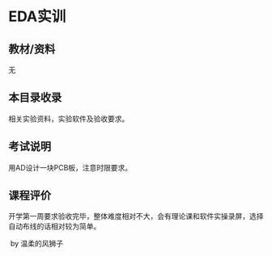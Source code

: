 # EDA实训

## 教材/资料

无



## 本目录收录

相关实验资料，实验软件及验收要求。



## 考试说明

用AD设计一块PCB板，注意时限要求。



## 课程评价

开学第一周要求验收完毕，整体难度相对不大，会有理论课和软件实操录屏，选择自动布线的话相对较为简单。



​																																													by 温柔的风狮子

